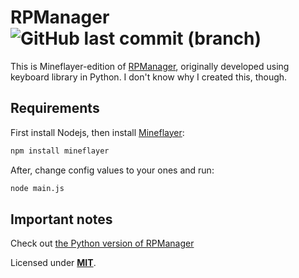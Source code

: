 # RPManager ![GitHub last commit (branch)](https://img.shields.io/github/last-commit/blurry16/RPManager-mineflayer/master?label=last%20commit%20to%20master)

This is Mineflayer-edition of [RPManager](https://github.com/blurry16/RPManager), originally developed using keyboard library in Python.
I don't know why I created this, though.  

## Requirements

First install Nodejs, then install [Mineflayer](https://github.com/PrismarineJS/mineflayer/):

```bash
npm install mineflayer
```

After, change config values to your ones and run:

```bash
node main.js
```


## Important notes

Check out [the Python version of RPManager](https://github.com/blurry16/RPManager)

Licensed under **[MIT](https://github.com/blurry16/RPManager-mineflayer/blob/master/LICENSE)**.
